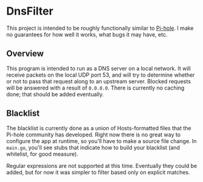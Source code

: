 # DnsFilter
This project is intended to be roughly functionally similar to [Pi-hole](https://pi-hole.net/). I make no guarantees
for how well it works, what bugs it may have, etc.

## Overview
This program is intended to run as a DNS server on a local network. It will receive packets on the local UDP port 53,
and will try to determine whether or not to pass that request along to an upstream server. Blocked requests will be
answered with a result of `0.0.0.0`. There is currently no caching done; that should be added eventually.

## Blacklist
The blacklist is currently done as a union of Hosts-formatted files that the Pi-hole community has developed. Right
now there is no great way to configure the app at runtime, so you'll have to make a source file change. In `main.go`,
you'll see stubs that indicate how to build your blacklist (and whitelist, for good measure).

Regular expressions are not supported at this time. Eventually they could be added, but for now it was simpler to
filter based only on explicit matches.